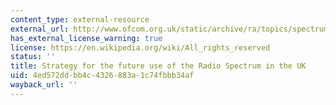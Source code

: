 ```yaml
---
content_type: external-resource
external_url: http://www.ofcom.org.uk/static/archive/ra/topics/spectrum-strat/future/strat02/index.htm
has_external_license_warning: true
license: https://en.wikipedia.org/wiki/All_rights_reserved
status: ''
title: Strategy for the future use of the Radio Spectrum in the UK
uid: 4ed572dd-bb4c-4326-883a-1c74fbbb34af
wayback_url: ''
---
```

